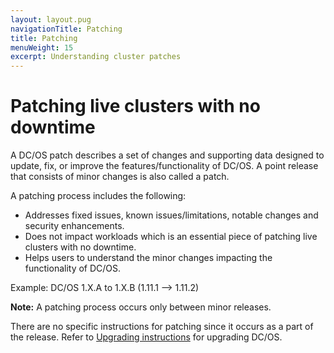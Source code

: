 ```yaml
---
layout: layout.pug
navigationTitle: Patching
title: Patching
menuWeight: 15
excerpt: Understanding cluster patches
---
```


# Patching live clusters with no downtime

A DC/OS patch describes a set of changes and supporting data designed to update, fix, or improve the features/functionality of DC/OS. A point release that consists of minor changes is also called a patch.

A patching process includes the following:
- Addresses fixed issues, known issues/limitations, notable changes and security enhancements.
- Does not impact workloads which is an essential piece of patching live clusters with no downtime.
- Helps users to understand the minor changes impacting the functionality of DC/OS.

Example: DC/OS 1.X.A to 1.X.B (1.11.1 --> 1.11.2)

**Note:** A patching process occurs only between minor releases.

There are no specific instructions for patching since it occurs as a part of the release. Refer to [Upgrading instructions](/1.11/installing/ent/upgrading/#instructions) for upgrading DC/OS.
